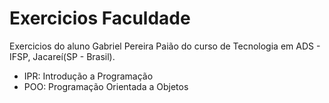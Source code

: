 # Exercicios Faculdade
 Exercicios do aluno Gabriel Pereira Paião do curso de Tecnologia em ADS - IFSP, Jacareí(SP - Brasil).
- IPR: Introdução a Programação
- POO: Programação Orientada a Objetos

